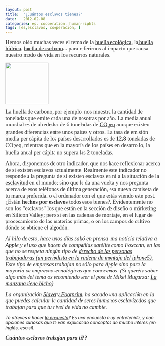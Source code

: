 ```yaml
---
layout: post
title:  "¿Cuántos esclavos tienes?"
date:   2012-02-08
categories: es, cooperation, human-rights
tags: [es,esclavos, cooperación, ]
---
```


<span style="color:#333333;"><span style="font-family:'Ubuntu Light';"><span style="font-size:large;">Hemos oído muchas veces el tema de la <a href="http://es.wikipedia.org/wiki/Huella_ecológica" target="_blank">huella ecológica</a>, la<a href="http://es.wikipedia.org/wiki/Huella_hídrica" target="_blank"> huella hídrica</a>, <a href="http://es.wikipedia.org/wiki/Huella_de_carbono" target="_blank">huella de carbono</a>... para referirnos al impacto que causa nuestro modo de vida en los recursos naturales.</span></span></span>

<img class="alignleft" src="http://izaroblog.files.wordpress.com/2012/02/huella_ecologica.jpg?w=300" alt="" width="139" height="136" />


<span style="color:#333333;"><span style="font-family:'Ubuntu Light';"><span style="font-size:large;">La huella de carbono, por ejemplo, nos muestra la cantidad de toneladas que emite cada una de nosotras por año. La media anual mundial es de alrededor de 6 toneladas de <a href="http://es.wikipedia.org/wiki/Tonelada_equivalente_de_carbón" target="_blank">CO</a></span></span></span><a href="http://es.wikipedia.org/wiki/Tonelada_equivalente_de_carbón" target="_blank"><span style="color:#333333;"><sub><span style="font-family:'Ubuntu Light';"><span style="font-size:large;">2</span></span></sub></span><span style="color:#333333;"><span style="font-family:'Ubuntu Light';"><span style="font-size:large;">eq</span></span></span></a><span style="color:#333333;"><span style="font-family:'Ubuntu Light';"><span style="font-size:large;"> aunque existen grandes diferencias entre unos países y otros. La tasa de emisión media per cápita  de los países desarrollados es de </span></span></span><strong><span style="color:#333333;"><span style="font-family:'Ubuntu Light';"><span style="font-size:large;">12,8</span></span></span></strong><span style="color:#333333;"><span style="font-family:'Ubuntu Light';"><span style="font-size:large;"> toneladas de CO</span></span></span><span style="color:#333333;"><sub><span style="font-family:'Ubuntu Light';"><span style="font-size:large;">2</span></span></sub></span><span style="color:#333333;"><span style="font-family:'Ubuntu Light';"><span style="font-size:large;">eq, mientras que en la mayoría de los países en desarrollo, la huella anual per cápita no supera las</span></span></span><strong><span style="color:#333333;"><span style="font-family:'Ubuntu Light';"><span style="font-size:large;"> 2</span></span></span></strong><span style="color:#333333;"><span style="font-family:'Ubuntu Light';"><span style="font-size:large;"> toneladas.</span></span></span>

<span style="color:#333333;"><span style="font-family:'Ubuntu Light';"><span style="font-size:large;">Ahora, disponemos de otro indicador, que nos hace reflexionar acerca de si existen esclavos actualmente. Realmente este indicador no responde a la pregunta de si existen esclavos en ni a la situación de la <a href="http://es.wikipedia.org/wiki/Esclavitud" target="_blank">esclavitud</a> en el mundo; sino que le da una vuelta y nos pregunta acerca de esos teléfonos de última generación, esa nueva camiseta de tu marca preferida, o el ordenador con el que estás viendo este post.¿Están </span></span></span><strong><span style="color:#333333;"><span style="font-family:'Ubuntu Light';"><span style="font-size:large;">hechos por esclavos</span></span></span></strong><span style="color:#333333;"><span style="font-family:'Ubuntu Light';"><span style="font-size:large;"> todos esos bienes?. Evidentemente no son los "esclavos" los que están en la sección de diseño o márketing en Silicon Valley; pero sí en las cadenas de montaje, en el lugar de procesamiento de las materias primas, o en los campos de cultivo dónde se obtiene el algodón.

<em><span style="color:#333333;"><span style="font-family:'Ubuntu Light';"><span style="font-size:large;">Al hilo de esto, hace unos días salió en prensa una noticia relativa a <a href="http://www.publico.es/ciencias/418911/la-gente-se-sentiria-molesta-si-viera-de-donde-viene-su-iphone" target="_blank"> Apple</a> y el uso que hacen de compañías satélite como<a href="http://es.wikipedia.org/wiki/Hon_Hai" target="_blank"> Foxconn</a>, en las que no se respeta ningún tipo de <a href="http://www.omicrono.com/2012/09/la-historia-del-periodista-chino-que-se-infiltro-en-la-linea-de-fabricacion-del-iphone-5-en-foxconn/" target="_blank">derecho de las personas trabajadoras (un periodista en la cadena de montaje del iphone5).</a> Este tipo de empresas trabajan no sólo para Apple sino para la mayoría de empresas tecnológicas que conocemos. (Si queréis saber algo más del tema os recomiendo leer el post de Mikel Mugarza: <a href="http://www.mikelmugarza.com/?p=90" target="_blank">La manzana tiene bicho</a>)

<span style="color:#333333;"><span style="font-family:'Ubuntu Light';"><span style="font-size:large;">La organización <a href="http://slaveryfootprint.org/" target="_blank">Slavery Footprint</a>, ha sacado una aplicación en la que puedes calcular la cantidad de seres humanos esclavizados que trabajan para que tu nivel de vida no cambie.</span></span></span>

Te atreves a hacer <a href="http://slaveryfootprint.org/survey" target="_blank">la encuesta</a>? Es una encuesta muy entretenida, y con opciones curiosas que te van explicando conceptos de mucho interés (en inglés, eso si).</span></span>

<strong><span style="color:#333333;"><span style="font-family:'Ubuntu Light';"><span style="font-size:large;">Cuántos esclavos trabajan para tí??</span></span></span></strong>
